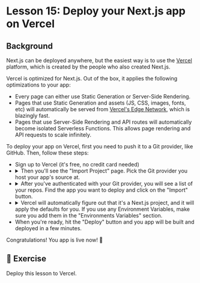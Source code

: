 # Lesson 15: Deploy your Next.js app on Vercel

## Background

Next.js can be deployed anywhere, but the easiest way is to use the [Vercel](https://vercel.com) platform, which is created by the people who also created Next.js.

Vercel is optimized for Next.js. Out of the box, it applies the following optimizations to your app:
- Every page can either use Static Generation or Server-Side Rendering.
- Pages that use Static Generation and assets (JS, CSS, images, fonts, etc) will automatically be served from [Vercel's Edge Network](https://vercel.com/docs/edge-network/overview), which is blazingly fast.
- Pages that use Server-Side Rendering and API routes will automatically become isolated Serverless Functions. This allows page rendering and API requests to scale infinitely.

To deploy your app on Vercel, first you need to push it to a Git provider, like GitHub. Then, follow these steps:
<ul>
  <li>
    Sign up to Vercel (it's free, no credit card needed)
  </li>
  <li>
  <details>
  <summary>
    Then you'll see the "Import Project" page. Pick the Git provider you host your app's source at.
  </summary>

  ![Import Project](./readme-assets/import-repository.png)
  </details>
  </li>
  <li>
  <details>
  <summary>After you've authenticated with your Git provider, you will see a list of your repos. Find the app you want to deploy and click on the "Import" button.</summary>

  ![Import Repository](./readme-assets/repository-import.png)
  </details>
  </li>
  <li>
  <details>
  <summary>
    Vercel will automatically figure out that it's a Next.js project, and it will apply the defaults for you. If you use any Environment Variables, make sure you add them in the "Environments Variables" section.
  </summary>

  ![Configure Project](./readme-assets/configure-project.png)
  </details>
  </li>

  <li>
    When you're ready, hit the "Deploy" button and you app will be built and deployed in a few minutes.
  </li>
</ul>

Congratulations! You app is live now! 🎉

## 🚀 Exercise

Deploy this lesson to Vercel.